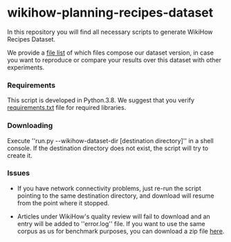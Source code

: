 # wikihow-planning-recipes-dataset

In this repository you will find all necessary scripts to generate WikiHow Recipes Dataset.

We provide a [file list](./wikihow_recipes_url.txt) of which files compose our dataset version, in case you want to reproduce or compare your results over this dataset with other experiments.

### Requirements

This script is developed in Python.3.8. We suggest that you verify [requirements.txt](./requirements.txt) file for required libraries.

### Downloading

Execute ''run.py --wikihow-dataset-dir [destination directory]'' in a shell console. If the destination directory does not exist, the script will try to create it.

### Issues

* If you have network connectivity problems, just re-run the script pointing to the same destination directory, and download will resume from the point where it stopped.

* Articles under WikiHow's quality review will fail to download and an entry will be added to ''error.log'' file. If you want to use the same corpus as us for benchmark purposes, you can download a zip file [here](./wikihow-planning-recipes-data.zip).
